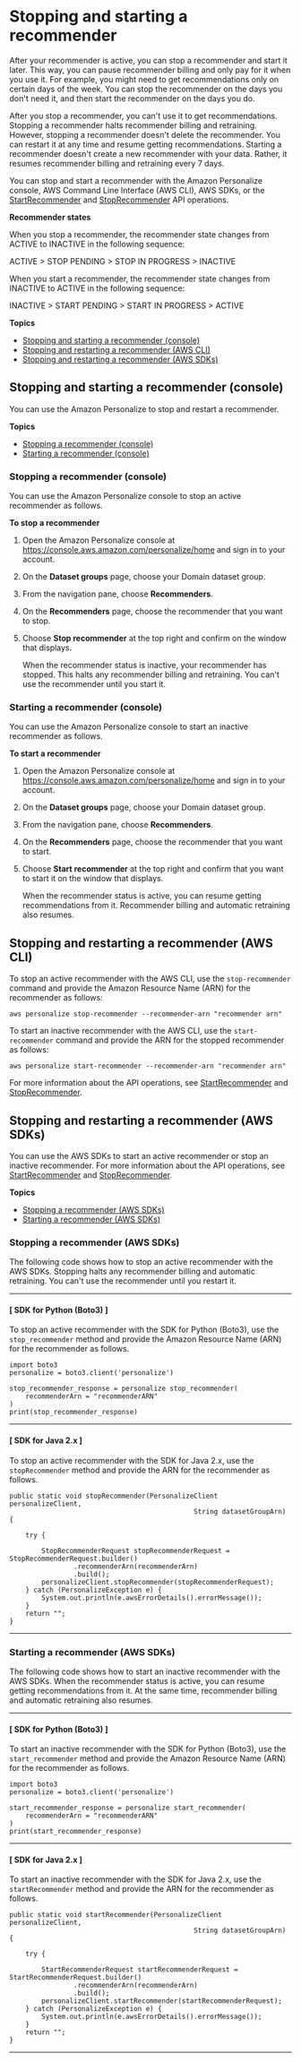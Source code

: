 # Stopping and starting a recommender<a name="stopping-starting-recommender"></a>

After your recommender is active, you can stop a recommender and start it later\. This way, you can pause recommender billing and only pay for it when you use it\. For example, you might need to get recommendations only on certain days of the week\. You can stop the recommender on the days you don't need it, and then start the recommender on the days you do\. 

After you stop a recommender, you can't use it to get recommendations\. Stopping a recommender halts recommender billing and retraining\. However, stopping a recommender doesn't delete the recommender\. You can restart it at any time and resume getting recommendations\. Starting a recommender doesn't create a new recommender with your data\. Rather, it resumes recommender billing and retraining every 7 days\. 

You can stop and start a recommender with the Amazon Personalize console, AWS Command Line Interface \(AWS CLI\), AWS SDKs, or the [StartRecommender](API_StartRecommender.md) and [StopRecommender](API_StopRecommender.md) API operations\. 

**Recommender states**

When you stop a recommender, the recommender state changes from ACTIVE to INACTIVE in the following sequence: 

ACTIVE > STOP PENDING > STOP IN PROGRESS > INACTIVE

When you start a recommender, the recommender state changes from INACTIVE to ACTIVE in the following sequence: 

INACTIVE > START PENDING > START IN PROGRESS > ACTIVE

**Topics**
+ [Stopping and starting a recommender \(console\)](#stop-start-recommender-console)
+ [Stopping and restarting a recommender \(AWS CLI\)](#stop-start-recommender-cli)
+ [Stopping and restarting a recommender \(AWS SDKs\)](#stop-start-recommender-sdks)

## Stopping and starting a recommender \(console\)<a name="stop-start-recommender-console"></a>

You can use the Amazon Personalize to stop and restart a recommender\.

**Topics**
+ [Stopping a recommender \(console\)](#stopping-recommender-console)
+ [Starting a recommender \(console\)](#start-recommender-console)

### Stopping a recommender \(console\)<a name="stopping-recommender-console"></a>

You can use the Amazon Personalize console to stop an active recommender as follows\.

**To stop a recommender**

1. Open the Amazon Personalize console at [https://console\.aws\.amazon\.com/personalize/home](https://console.aws.amazon.com/personalize/home) and sign in to your account\.

1.  On the **Dataset groups** page, choose your Domain dataset group\. 

1. From the navigation pane, choose **Recommenders**\.

1. On the **Recommenders** page, choose the recommender that you want to stop\.

1. Choose **Stop recommender** at the top right and confirm on the window that displays\.

   When the recommender status is inactive, your recommender has stopped\. This halts any recommender billing and retraining\. You can't use the recommender until you start it\.

### Starting a recommender \(console\)<a name="start-recommender-console"></a>

You can use the Amazon Personalize console to start an inactive recommender as follows\.

**To start a recommender**

1. Open the Amazon Personalize console at [https://console\.aws\.amazon\.com/personalize/home](https://console.aws.amazon.com/personalize/home) and sign in to your account\.

1. On the **Dataset groups** page, choose your Domain dataset group\. 

1. From the navigation pane, choose **Recommenders**\.

1. On the **Recommenders** page, choose the recommender that you want to start\.

1. Choose **Start recommender** at the top right and confirm that you want to start it on the window that displays\.

   When the recommender status is active, you can resume getting recommendations from it\. Recommender billing and automatic retraining also resumes\.

## Stopping and restarting a recommender \(AWS CLI\)<a name="stop-start-recommender-cli"></a>

To stop an active recommender with the AWS CLI, use the `stop-recommender` command and provide the Amazon Resource Name \(ARN\) for the recommender as follows:

```
aws personalize stop-recommender --recommender-arn "recommender arn"
```

To start an inactive recommender with the AWS CLI, use the `start-recommender` command and provide the ARN for the stopped recommender as follows:

```
aws personalize start-recommender --recommender-arn "recommender arn"
```

For more information about the API operations, see [StartRecommender](API_StartRecommender.md) and [StopRecommender](API_StopRecommender.md)\.

## Stopping and restarting a recommender \(AWS SDKs\)<a name="stop-start-recommender-sdks"></a>

You can use the AWS SDKs to start an active recommender or stop an inactive recommender\. For more information about the API operations, see [StartRecommender](API_StartRecommender.md) and [StopRecommender](API_StopRecommender.md)\.

**Topics**
+ [Stopping a recommender \(AWS SDKs\)](#stop-recommender-sdk)
+ [Starting a recommender \(AWS SDKs\)](#start-recommender-sdk)

### Stopping a recommender \(AWS SDKs\)<a name="stop-recommender-sdk"></a>

The following code shows how to stop an active recommender with the AWS SDKs\. Stopping halts any recommender billing and automatic retraining\. You can't use the recommender until you restart it\.

------
#### [ SDK for Python \(Boto3\) ]

To stop an active recommender with the SDK for Python \(Boto3\), use the `stop_recommender` method and provide the Amazon Resource Name \(ARN\) for the recommender as follows\.

```
import boto3
personalize = boto3.client('personalize')

stop_recommender_response = personalize stop_recommender(
    recommenderArn = "recommenderARN"
)
print(stop_recommender_response)
```

------
#### [ SDK for Java 2\.x ]

To stop an active recommender with the SDK for Java 2\.x, use the `stopRecommender` method and provide the ARN for the recommender as follows\.

```
public static void stopRecommender(PersonalizeClient personalizeClient, 
                                              String datasetGroupArn) {
    
    try {
    
        StopRecommenderRequest stopRecommenderRequest = StopRecommenderRequest.builder()
                .recommenderArn(recommenderArn)
                .build();
        personalizeClient.stopRecommender(stopRecommenderRequest);
    } catch (PersonalizeException e) {
        System.out.println(e.awsErrorDetails().errorMessage());
    }
    return "";
}
```

------

### Starting a recommender \(AWS SDKs\)<a name="start-recommender-sdk"></a>

The following code shows how to start an inactive recommender with the AWS SDKs\. When the recommender status is active, you can resume getting recommendations from it\. At the same time, recommender billing and automatic retraining also resumes\.

------
#### [ SDK for Python \(Boto3\) ]

To start an inactive recommender with the SDK for Python \(Boto3\), use the `start_recommender` method and provide the Amazon Resource Name \(ARN\) for the recommender as follows\.

```
import boto3
personalize = boto3.client('personalize')

start_recommender_response = personalize start_recommender(
    recommenderArn = "recommenderARN"
)
print(start_recommender_response)
```

------
#### [ SDK for Java 2\.x ]

To start an inactive recommender with the SDK for Java 2\.x, use the `startRecommender` method and provide the ARN for the recommender as follows\.

```
public static void startRecommender(PersonalizeClient personalizeClient, 
                                              String datasetGroupArn) {
    
    try {
    
        StartRecommenderRequest startRecommenderRequest = StartRecommenderRequest.builder()
                .recommenderArn(recommenderArn)
                .build();
        personalizeClient.startRecommender(startRecommenderRequest);
    } catch (PersonalizeException e) {
        System.out.println(e.awsErrorDetails().errorMessage());
    }
    return "";
}
```

------